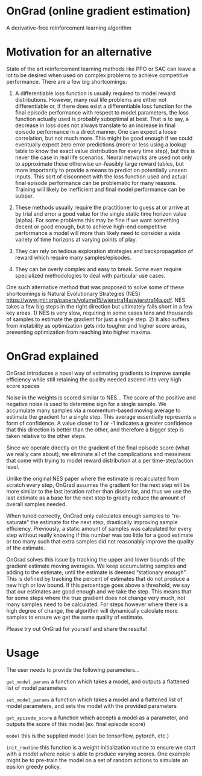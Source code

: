 # OnGrad (online gradient estimation)
A derivative-free reinforcement learning algorithm

# Motivation for an alternative

State of the art reinforcement learning methods like PPO or SAC can leave a lot to be desired when used on complex problems to achieve competitive performance. There are a few big shortcomings:

1) A differentiable loss function is usually required to model reward distributions. However, many real life problems are either not differentiable or, if there does exist a differentiable loss function for the final episode performance with respect to model parameters, the loss function actually used is probably suboptimal at best. That is to say, a decrease in loss does not always translate to an increase in final episode performance in a direct manner. One can expect a loose correlation, but not much more. This might be good enough if we could eventually expect zero error predictions (more or less using a lookup table to know the exact value distribution for every time step), but this is never the case in real life scenarios. Neural networks are used not only to approximate these otherwise un-feasibly large reward tables, but more importantly to provide a means to predict on potentially unseen inputs. This sort of disconnect with the loss function used and actual final episode performance can be problematic for many reasons. Training will likely be inefficient and final model performance can be subpar.

2) These methods usually require the practitioner to guess at or arrive at by trial and error a good value for the single static time horizon value (alpha). For some problems this may be fine if we want something decent or good enough, but to achieve high-end competitive performance a model will more than likely need to consider a wide variety of time horizons at varying points of play.

3) They can rely on tedious exploration strategies and backpropagation of reward which require many samples/episodes.

4) They can be overly complex and easy to break. Some even require specialized methodologies to deal with particular use cases.

One such alternative method that was proposed to solve some of these shortcomings is Natural Evolutionary Strategies (NES) https://www.jmlr.org/papers/volume15/wierstra14a/wierstra14a.pdf. NES takes a few big steps in the right direction but ultimately falls short in a few key areas. 1) NES is very slow, requiring in some cases tens and thousands of samples to estimate the gradient for just a single step. 2) It also suffers from instability as optimization gets into tougher and higher score areas, preventing optimization from reaching into higher maxima.

# OnGrad explained

OnGrad introduces a novel way of estimating gradients to improve sample efficiency while still retaining the quality needed ascend into very high score spaces

Noise in the weights is scored similar to NES... The score of the positive and negative noise is used to determine sign for a single sample. We accumulate many samples via a momentum-based moving average to estimate the gradient for a single step. This average essentially represents a form of confidence. A value closer to 1 or -1 indicates a greater confidence that this direction is better than the other, and therefore a bigger step is taken relative to the other steps.

Since we operate directly on the gradient of the final episode score (what we really care about), we eliminate all of the complications and messiness that come with trying to model reward distribution at a per time-step/action level.

Unlike the original NES paper where the estimate is recalculated from scratch every step, OnGrad assumes the gradient for the next step will be more similar to the last iteration rather than dissimilar, and thus we use the last estimate as a base for the next step to greatly reduce the amount of overall samples needed.

When tuned correctly, OnGrad only calculates enough samples to "re-saturate" the estimate for the next step, drastically improving sample efficiency. Previously, a static amount of samples was calculated for every step without really knowing if this number was too little for a good estimate or too many such that extra samples did not reasonably improve the quality of the estimate.

OnGrad solves this issue by tracking the upper and lower bounds of the gradient estimate moving averages. We keep accumulating samples and adding to the estimate, until the estimate is deemed “stationary enough”. This is defined by tracking the percent of estimates that do not produce a new high or low bound. If this percentage goes above a threshold, we say that our estimates are good enough and we take the step. This means that for some steps where the true gradient does not change very much, not many samples need to be calculated. For steps however where there is a high degree of change, the algorithm will dynamically calculate more samples to ensure we get the same quality of estimate.

Please try out OnGrad for yourself and share the results!

# Usage

The user needs to provide the following parameters...

```get_model_params``` a function which takes a model, and outputs a flattened list of model parameters

```set_model_params``` a function which takes a model and a flattened list of model parameters, and sets the model with the provided parameters

```get_episode_score``` a function which accepts a model as a parameter, and outputs the score of this model (ex. final episode score)

```model``` this is the supplied model (can be tensorflow, pytorch, etc.)

```init_routine``` this function is a weight initialization routine to ensure we start with a model where noise is able to produce varying scores. One example might be to pre-train the model on a set of random actions to simulate an epsilon greedy policy.
